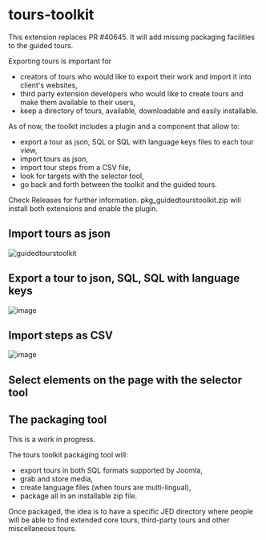# tours-toolkit

This extension replaces PR #40645.
It will add missing packaging facilities to the guided tours.

Exporting tours is important for
- creators of tours who would like to export their work and import it into client's websites,
- third party extension developers who would like to create tours and make them available to their users,
- keep a directory of tours, available, downloadable and easily installable.

As of now, the toolkit includes a plugin and a component that allow to:
- export a tour as json, SQL or SQL with language keys files to each tour view,
- import tours as json,
- import tour steps from a CSV file,
- look for targets with the selector tool,
- go back and forth between the toolkit and the guided tours.

Check Releases for further information.
pkg_guidedtourstoolkit.zip will install both extensions and enable the plugin.

## Import tours as json
![guidedtourstoolkit](https://github.com/joomla-extensions/tours-toolkit/assets/5964177/ed78f41c-9f31-4247-b82b-c0b4378ec5b8)

## Export a tour to json, SQL, SQL with language keys
![image](https://github.com/user-attachments/assets/961d52b4-bf68-4f45-a8fd-9a5789f427c8)

## Import steps as CSV
![image](https://github.com/user-attachments/assets/a8f7774f-3ef0-4ed9-99ca-4422a35a99e4)

## Select elements on the page with the selector tool

## The packaging tool

This is a work in progress.

The tours toolkit packaging tool will:
- export tours in both SQL formats supported by Joomla,
- grab and store media,
- create language files (when tours are multi-lingual),
- package all in an installable zip file.

Once packaged, the idea is to have a specific JED directory where people will be able to find extended core tours, third-party tours and other miscellaneous tours.